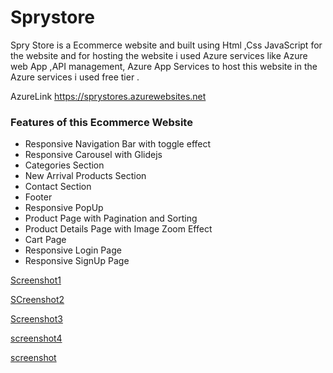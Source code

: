 # Sprystore

Spry Store is a Ecommerce website and built  using Html ,Css  JavaScript  for the website and for hosting the website 
i used Azure services like  Azure web App ,API management, Azure App Services to host this website in the Azure services i used free tier .

AzureLink https://sprystores.azurewebsites.net


 ### Features of this Ecommerce Website

- Responsive Navigation Bar with toggle effect
- Responsive Carousel with Glidejs
- Categories Section
- New Arrival Products Section
- Contact Section
- Footer
- Responsive PopUp
- Product Page with Pagination and Sorting
- Product Details Page with Image Zoom Effect
- Cart Page
- Responsive Login Page
- Responsive SignUp Page


[Screenshot1](https://github.com/yaswanthteja/spry/blob/master/screenshots/screenshot1.png)

[SCreenshot2](https://github.com/yaswanthteja/spry/blob/master/screenshots/screenshot2.png)

[Screenshot3](https://github.com/yaswanthteja/spry/blob/master/screenshots/Screenshot3.png)

[screenshot4](https://github.com/yaswanthteja/spry/blob/master/screenshots/Screenshot4.png)


[screenshot](https://github.com/yaswanthteja/spry/blob/master/screenshots/Screenshot5.png)

